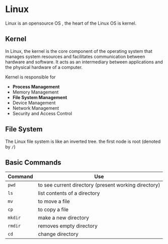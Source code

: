 # Linux

Linux is an opensource OS , the heart of the Linux OS is kernel.

## Kernel

In Linux, the kernel is the core component of the operating system that manages system resources and facilitates communication between hardware and software. It acts as an intermediary between applications and the physical hardware of a computer.

Kernel is responsible for 

- **Process Management**
- Memory Management
- **File System Management**
- Device Management
- Network Management
- Security and Access Control

## File System

The Linux file system is like an inverted tree. the first node is root (denoted by `/`)

## Basic Commands

| Command | Use |
| --- | --- |
| `pwd` | to see current directory (present working directory) |
| `ls` | list contents of a directory |
| `mv` | to move a file |
| `cp` | to copy a file |
| `mkdir` | make a new directory |
| `rmdir` | removes empty directory |
| `cd` | change directory |